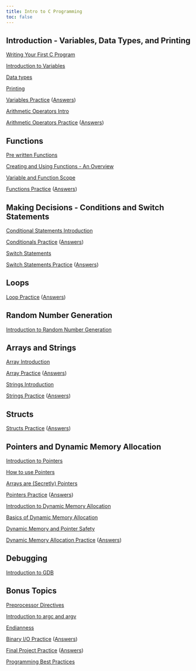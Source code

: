 ```yaml
---
title: Intro to C Programming
toc: false
---
```


## Introduction - Variables, Data Types, and Printing

[Writing Your First C Program](hello-world/hello-world.md)

[Introduction to Variables](variables/variables-intro.md)

[Data types](datatypes/datatypes-intro.md)

[Printing](printing/printing.md)

[Variables Practice](variables/variables-practice.md) ([Answers](variables/variables-practice-answers.md))

[Arithmetic Operators Intro](operators/operators-intro.md)

[Arithmetic Operators Practice](operators/operators-practice.md) ([Answers](operators/operators-practice-answers.md))

## Functions

[Pre written Functions](pre-written-functions/pre-written-functions.md)

[Creating and Using Functions - An Overview](functions/functions-intro.md)

[Variable and Function Scope](functions/scope.md)

[Functions Practice](functions/functions-practice.md) ([Answers](functions/functions-practice-answers.md))

## Making Decisions - Conditions and Switch Statements

[Conditional Statements Introduction](conditionals/conditionals.md)

[Conditionals Practice](conditionals/conditionals-practice.md) ([Answers](conditionals/conditionals-practice-answers.md))

[Switch Statements](switch-statements/switch-statements.md)

[Switch Statements Practice](switch-statements/switch-statements-practice.md) ([Answers](switch-statements/switch-statements-practice-answers.md))

## Loops

[Loop Practice](loops/loop-practice.md) ([Answers](loops/loop-practice-answers.md))

## Random Number Generation

[Introduction to Random Number Generation](random/random-intro.md)

## Arrays and Strings

[Array Introduction](arrays/arrays-intro.md)

[Array Practice](arrays/array-practice.md) ([Answers](arrays/array-practice-answers.md))

[Strings Introduction](strings/strings-intro.md)

[Strings Practice](strings/strings-practice.md) ([Answers](strings/strings-practice-answers.md))

## Structs

[Structs Practice](structs/structs-practice.md) ([Answers](structs/structs-practice-answers.md))

## Pointers and Dynamic Memory Allocation

[Introduction to Pointers](pointers/intro-to-pointers.md)

[How to use Pointers](pointers/using-pointers.md)

[Arrays are (Secretly) Pointers](pointers/arrays-are-pointers.md)

[Pointers Practice](pointers/pointers-practice.md) ([Answers](pointers/pointers-practice-answers.md))

[Introduction to Dynamic Memory Allocation](dma/intro-to-dma.md)

[Basics of Dynamic Memory Allocation](dma/dma-basics.md)

[Dynamic Memory and Pointer Safety](dma/dma-pointer-safety.md)

[Dynamic Memory Allocation Practice](dma/dma-practice.md) ([Answers](dma/dma-practice-answers.md))

## Debugging

[Introduction to GDB](debugging/gdb-intro.md)

## Bonus Topics

[Preprocessor Directives](preprocessor-directives/preprocessor-directives.md)

[Introduction to argc and argv](argv/argv-intro.md)

[Endianness](endianness/endianness.md)

[Binary I/O Practice](binary-io/binary-io-practice.md) ([Answers](binary-io/binary-io-practice-answers.md))

[Final Project Practice](final-project/final-project-practice.md) ([Answers](final-project/final-project-practice-answers.md))

[Programming Best Practices](best-practice/best-practice.md)
